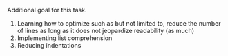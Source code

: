 Additional goal for this task.
1) Learning how to optimize such as but not limited to, reduce the number of lines as long as it does not jeopardize readability (as much)
2) Implementing list comprehension
3) Reducing indentations
